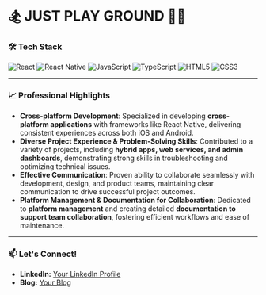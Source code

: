 <h1> 🏂 JUST PLAY GROUND 🤾‍♀️ </h1> 


### 🛠️ Tech Stack
![React](https://img.shields.io/badge/React-61DAFB?style=flat-square&logo=react&logoColor=white)
![React Native](https://img.shields.io/badge/React%20Native-20232A?style=flat-square&logo=react&logoColor=61DAFB)
![JavaScript](https://img.shields.io/badge/JavaScript-F7DF1E?style=flat-square&logo=javascript&logoColor=black)
![TypeScript](https://img.shields.io/badge/TypeScript-007ACC?style=flat-square&logo=typescript&logoColor=white)
![HTML5](https://img.shields.io/badge/HTML5-E34F26?style=flat-square&logo=html5&logoColor=white)
![CSS3](https://img.shields.io/badge/CSS3-1572B6?style=flat-square&logo=css3&logoColor=white)

---


### 📈 Professional Highlights
- **Cross-platform Development**: Specialized in developing **cross-platform applications** with frameworks like React Native, delivering consistent experiences across both iOS and Android.
- **Diverse Project Experience & Problem-Solving Skills**: Contributed to a variety of projects, including **hybrid apps, web services, and admin dashboards**, demonstrating strong skills in troubleshooting and optimizing technical issues.
- **Effective Communication**: Proven ability to collaborate seamlessly with development, design, and product teams, maintaining clear communication to drive successful project outcomes.
- **Platform Management & Documentation for Collaboration**: Dedicated to **platform management** and creating detailed **documentation to support team collaboration**, fostering efficient workflows and ease of maintenance.


---

### 📫 Let's Connect!
- **LinkedIn:** [Your LinkedIn Profile](https://linkedin.com/in/yourprofile)
- **Blog:** [Your Blog](https://awaji0829.github.io/)




